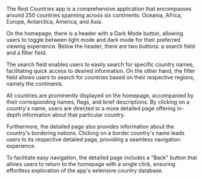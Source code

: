 The Rest Countries app is a comprehensive application that encompasses around 250 countries spanning across six continents: Oceania, Africa, Europe, Antarctica, America, and Asia.

On the homepage, there is a header with a Dark Mode button, allowing users to toggle between light mode and dark mode for their preferred viewing experience. Below the header, there are two buttons: a search field and a filter field.

The search field enables users to easily search for specific country names, facilitating quick access to desired information. On the other hand, the filter field allows users to search for countries based on their respective regions, namely the continents.

All countries are prominently displayed on the homepage, accompanied by their corresponding names, flags, and brief descriptions. By clicking on a country's name, users are directed to a more detailed page offering in-depth information about that particular country.

Furthermore, the detailed page also provides information about the country's bordering nations. Clicking on a border country's name leads users to its respective detailed page, providing a seamless navigation experience.

To facilitate easy navigation, the detailed page includes a "Back" button that allows users to return to the homepage with a single click, ensuring effortless exploration of the app's extensive country database.

